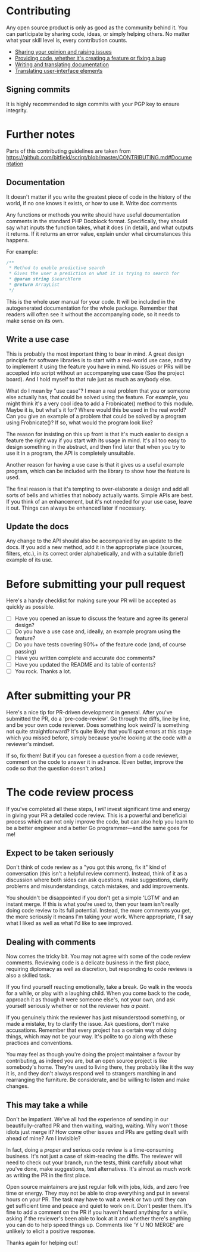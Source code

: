 # Contributing

Any open source product is only as good as the community behind it. You can participate by sharing code, ideas, or simply helping others. No matter what your skill level is, every contribution counts.

 * [Sharing your opinion and raising issues](http://docs.silverstripe.org/en/4.3/contributing/issues_and_bugs/)
 * [Providing code, whether it's creating a feature or fixing a bug](http://docs.silverstripe.org/en/4.3/contributing/code/)
 * [Writing and translating documentation](http://docs.silverstripe.org/en/4.3/contributing/translations/)
 * [Translating user-interface elements](http://docs.silverstripe.org/en/4.3/contributing/translation_process/)

## Signing commits

It is highly recommended to sign commits with your PGP key to ensure integrity.

# Further notes

Parts of this contributing guidelines are taken from https://github.com/bitfield/script/blob/master/CONTRIBUTING.md#Documentation

## Documentation

It doesn't matter if you write the greatest piece of code in the history of the world, if no one knows it exists, or how to use it.
Write doc comments

Any functions or methods you write should have useful documentation comments in the standard PHP Docblock format. Specifically, they should say what inputs the function takes, what it does (in detail), and what outputs it returns. If it returns an error value, explain under what circumstances this happens.

For example:
```php
/**
 * Method to enable predictive search
 * Gives the user a prediction on what it is trying to search for
 * @param string $searchTerm
 * @return ArrayList
 */
```
This is the whole user manual for your code. It will be included in the autogenerated documentation for the whole package. Remember that readers will often see it without the accompanying code, so it needs to make sense on its own.

## Write a use case

This is probably the most important thing to bear in mind. A great design principle for software libraries is 
to start with a real-world use case, and try to implement it using the feature you have in mind. 
No issues or PRs will be accepted into script without an accompanying use case (See the project board). 
And I hold myself to that rule just as much as anybody else.

What do I mean by "use case"? I mean a real problem that you or someone else actually has, that could be solved using the feature. 
For example, you might think it's a very cool idea to add a Frobnicate() method to this module. 
Maybe it is, but what's it for? Where would this be used in the real world? Can you give an example of a 
problem that could be solved by a program using Frobnicate()? If so, what would the program look like?

The reason for insisting on this up front is that it's much easier to design a feature the right way if you start 
with its usage in mind. It's all too easy to design something in the abstract, and then find later that when you 
try to use it in a program, the API is completely unsuitable.

Another reason for having a use case is that it gives us a useful example program,
which can be included with the library to show how the feature is used.

The final reason is that it's tempting to over-elaborate a design and add all sorts of bells and whistles
that nobody actually wants. Simple APIs are best. If you think of an enhancement, 
but it's not needed for your use case, leave it out. Things can always be enhanced later if necessary.

## Update the docs

Any change to the API should also be accompanied by an update to the docs. 
If you add a new method, add it in the appropriate place (sources, filters, etc.), 
in its correct order alphabetically, and with a suitable (brief) example of its use.

# Before submitting your pull request

Here's a handy checklist for making sure your PR will be accepted as quickly as possible.

 - [ ] Have you opened an issue to discuss the feature and agree its general design?
 - [ ] Do you have a use case and, ideally, an example program using the feature?
 - [ ] Do you have tests covering 90%+ of the feature code (and, of course passing)
 - [ ] Have you written complete and accurate doc comments?
 - [ ] Have you updated the README and its table of contents?
 - [ ] You rock. Thanks a lot.

# After submitting your PR

Here's a nice tip for PR-driven development in general. After you've submitted the PR, do a 'pre-code-review'. Go through the diffs, line by line, and be your own code reviewer. Does something look weird? Is something not quite straightforward? It's quite likely that you'll spot errors at this stage which you missed before, simply because you're looking at the code with a reviewer's mindset.

If so, fix them! But if you can foresee a question from a code reviewer, comment on the code to answer it in advance. (Even better, improve the code so that the question doesn't arise.)

# The code review process

If you've completed all these steps, I _will_ invest significant time and energy in giving your PR a detailed code review. This is a powerful and beneficial process which can not only improve the code, but can also help you learn to be a better engineer and a better Go programmer—and the same goes for me!

## Expect to be taken seriously

Don't think of code review as a "you got this wrong, fix it" kind of conversation (this isn't a helpful review comment). Instead, think of it as a discussion where both sides can ask questions, make suggestions, clarify problems and misunderstandings, catch mistakes, and add improvements.

You shouldn't be disappointed if you don't get a simple 'LGTM' and an instant merge. If this is what you're used to, then your team isn't really doing code review to its full potential. Instead, the more comments you get, the more seriously it means I'm taking your work. Where appropriate, I'll say what I liked as well as what I'd like to see improved.

## Dealing with comments

Now comes the tricky bit. You may not agree with some of the code review comments. Reviewing code is a delicate business in the first place, requiring diplomacy as well as discretion, but responding to code reviews is also a skilled task.

If you find yourself reacting emotionally, take a break. Go walk in the woods for a while, or play with a laughing child. When you come back to the code, approach it as though it were someone else's, not your own, and ask yourself seriously whether or not the reviewer _has a point_.

If you genuinely think the reviewer has just misunderstood something, or made a mistake, try to clarify the issue. Ask questions, don't make accusations. Remember that every project has a certain way of doing things, which may not be your way. It's polite to go along with these practices and conventions.

You may feel as though you're doing the project maintainer a favour by contributing, as indeed you are, but an open source project is like somebody's home. They're used to living there, they probably like it the way it is, and they don't always respond well to strangers marching in and rearranging the furniture. Be considerate, and be willing to listen and make changes.

## This may take a while

Don't be impatient. We've all had the experience of sending in our beautifully-crafted PR and then waiting, waiting, waiting. Why won't those idiots just merge it? How come other issues and PRs are getting dealt with ahead of mine? Am I invisible?

In fact, doing a _proper_ and serious code review is a time-consuming business. It's not just a case of skim-reading the diffs. The reviewer will need to check out your branch, run the tests, think carefully about what you've done, make suggestions, test alternatives. It's almost as much work as writing the PR in the first place.

Open source maintainers are just regular folk with jobs, kids, and zero free time or energy. They may not be able to drop everything and put in several hours on your PR. The task may have to wait a week or two until they can get sufficient time and peace and quiet to work on it. Don't pester them. It's fine to add a comment on the PR if you haven't heard anything for a while, asking if the reviewer's been able to look at it and whether there's anything you can do to help speed things up. Comments like 'Y U NO MERGE' are unlikely to elicit a positive response.

Thanks again for helping out!
